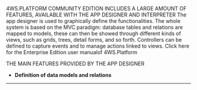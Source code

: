 4WS.PLATFORM COMMUNITY EDITION INCLUDES A LARGE AMOUNT OF FEATURES, AVAILABLE WITH THE APP DESIGNER AND INTERPRETER
The app designer is used to graphically define the functionalities. The whole system is based on the MVC paradigm: database tables and relations are mapped to models, these can then be showed through different kinds of views, such as grids, trees, detail forms, and so forth. Controllers can be defined to capture events and to manage actions linked to views.
Click here for the Enterprise Edition user manualof 4WS.Platform

THE MAIN FEATURES PROVIDED BY THE APP DESIGNER

*  **Definition of data models and relations** 


---


